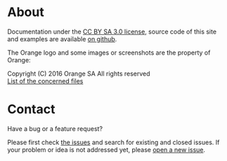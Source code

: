 # About    
<script>$(document).ready(function () {
    setBreadcrumb([{"label":"About"}]);
});</script>

Documentation under the [CC BY SA 3.0 license](https://github.com/Orange-OpenSource/a11y-guidelines/blob/master/LICENSE), source code of this site and examples are available [on github](https://github.com/Orange-OpenSource/a11y-guidelines).  

The Orange logo and some images or screenshots are the property of Orange:

Copyright (C) 2016 Orange SA All rights reserved  
[List of the concerned files](/NOTICE.txt)

# Contact 
Have a bug or a feature request?  

Please first check [the issues](https://github.com/Orange-OpenSource/a11y-guidelines/issues) and search for existing and closed issues. If your problem or idea is not addressed yet, please [open a new issue](https://github.com/Orange-OpenSource/a11y-guidelines/issues/new).

&nbsp;
<!--  This file is part of a11y-guidelines | Our vision of mobile & web accessibility guidelines and best practices, with valid/invalid examples.
 Copyright (C) 2016  Orange SA
 See the Creative Commons Legal Code Attribution-ShareAlike 3.0 Unported License for more details (LICENSE file). -->